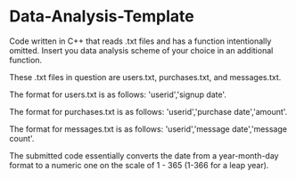 # Data-Analysis-Template
Code written in C++ that reads .txt files and has a function intentionally omitted. Insert you data analysis scheme of your choice in an additional function.

These .txt files in question are users.txt, purchases.txt, and messages.txt.

The format for users.txt is as follows: 'userid','signup date'.

The format for purchases.txt is as follows: 'userid','purchase date','amount'.

The format for messages.txt is as follows: 'userid','message date','message count'.

The submitted code essentially converts the date from a year-month-day format to a numeric one on the scale of 1 - 365 (1-366 for a leap year).
